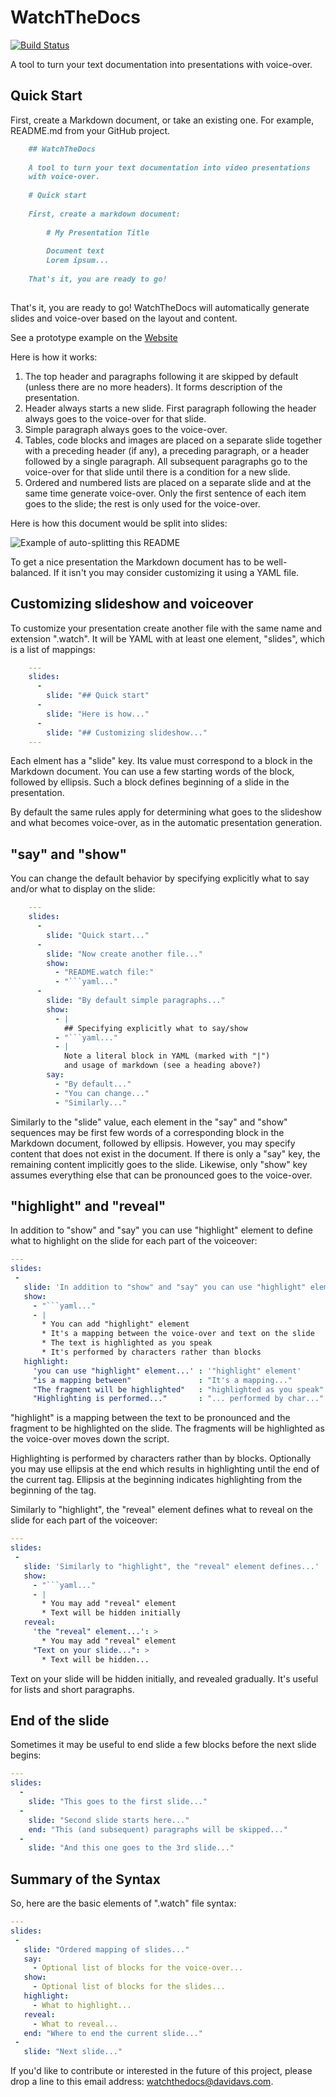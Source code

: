 # WatchTheDocs

[![Build Status](https://travis-ci.org/WatchTheDocs/watchthedocs.svg?branch=master)](https://travis-ci.org/WatchTheDocs/watchthedocs)

A tool to turn your text documentation into presentations
with voice-over.

## Quick Start

First, create a Markdown document, or take an existing one.
For example, README.md from your GitHub project.

```markdown
    ## WatchTheDocs
    
    A tool to turn your text documentation into video presentations
    with voice-over.
    
    # Quick start
    
    First, create a markdown document:
    
        # My Presentation Title
        
        Document text
        Lorem ipsum...
    
    That's it, you are ready to go!
    
```

That's it, you are ready to go! WatchTheDocs will automatically generate
slides and voice-over based on the layout and content.

See a prototype example on the [Website](https://goo.gl/ZPKzMU)

Here is how it works:

  1. The top header and paragraphs following it are skipped by default
     (unless there are no more headers). It forms description of the presentation.
  2. Header always starts a new slide. First paragraph following the header
     always goes to the voice-over for that slide.
  3. Simple paragraph always goes to the voice-over.
  4. Tables, code blocks and images are placed on a separate slide
     together with a preceding header (if any), a preceding paragraph,
     or a header followed by a single paragraph. All subsequent paragraphs
     go to the voice-over for that slide until there is a condition for a
     new slide.
  5. Ordered and numbered lists are placed on a separate slide and at the
     same time generate voice-over. Only the first sentence of each item
     goes to the slide; the rest is only used for the voice-over.

Here is how this document would be split into slides:

![Example of auto-splitting this README](docs/img/split_example.png)

To get a nice presentation the Markdown document has to be well-balanced.
If it isn't you may consider customizing it using a YAML file.

## Customizing slideshow and voiceover

To customize your presentation create another file
with the same name and extension ".watch".
It will be YAML with at least one element, "slides", which is
a list of mappings:

```yaml
    ---
    slides:
      -
        slide: "## Quick start"
      -
        slide: "Here is how..."
      -
        slide: "## Customizing slideshow..."
    ---
```

Each elment has a "slide" key. Its value must correspond to a block in the
Markdown document. You can use a few starting words of the block,
followed by ellipsis. Such a block defines beginning of a slide
in the presentation.

By default the same rules apply for determining what goes to the slideshow
and what becomes voice-over, as in the automatic presentation
generation.

## "say" and "show"

You can change the default behavior by specifying explicitly
what to say and/or what to display on the slide:

```yaml
    ---
    slides:
      -
        slide: "Quick start..."
      -
        slide: "Now create another file..."
        show:
          - "README.watch file:"
          - "```yaml..."
      -
        slide: "By default simple paragraphs..."
        show:
          - |
            ## Specifying explicitly what to say/show
          - "```yaml..."
          - |
            Note a literal block in YAML (marked with "|")
            and usage of markdown (see a heading above?)
        say:
          - "By default..."
          - "You can change..."
          - "Similarly..."
```

Similarly to the "slide" value, each element in the "say" and "show"
sequences may be first few words of a corresponding block in the
Markdown document, followed by ellipsis. However, you may specify
content that does not exist in the document. If there is only
a "say" key, the remaining content implicitly goes to the slide.
Likewise, only "show" key assumes everything else that can be
pronounced goes to the voice-over.

## "highlight" and "reveal"

In addition to "show" and "say" you can use "highlight" element
to define what to highlight on the slide for each part of the
voiceover:

```yaml
---
slides:
 -
   slide: 'In addition to "show" and "say" you can use "highlight" element...'
   show:
     - "```yaml..."
     - |
       * You can add "highlight" element
       * It's a mapping between the voice-over and text on the slide
       * The text is highlighted as you speak
       * It's performed by characters rather than blocks
   highlight:
     'you can use "highlight" element...' : '"highlight" element'
     "is a mapping between"               : "It's a mapping..."
     "The fragment will be highlighted"   : "highlighted as you speak"
     "Highlighting is performed..."       : "... performed by char..."
```

"highlight" is a mapping between the text to be pronounced and
the fragment to be highlighted on the slide. The fragments will
be highlighted as the voice-over moves down the script.

Highlighting is performed by characters rather than by blocks.
Optionally you may use ellipsis at the end which results in
highlighting until the end of the current tag. Ellipsis at the
beginning indicates highlighting from the beginning of the tag.

Similarly to "highlight", the "reveal" element defines what to
reveal on the slide for each part of the voiceover:

```yaml
---
slides:
 -
   slide: 'Similarly to "highlight", the "reveal" element defines...'
   show:
     - "```yaml..."
     - |
       * You may add "reveal" element
       * Text will be hidden initially
   reveal:
     'the "reveal" element...': >
       * You may add "reveal" element
     "Text on your slide...": >
       * Text will be hidden...
```

Text on your slide will be hidden initially, and revealed gradually.
It's useful for lists and short paragraphs.

## End of the slide

Sometimes it may be useful to end slide a few blocks before the
next slide begins:

```yaml
---
slides:
  -
    slide: "This goes to the first slide..."
  -
    slide: "Second slide starts here..."
    end: "This (and subsequent) paragraphs will be skipped..."
  -
    slide: "And this one goes to the 3rd slide..."
```

## Summary of the Syntax

So, here are the basic elements of ".watch" file syntax:

```yaml
---
slides:
 -
   slide: "Ordered mapping of slides..."
   say:
     - Optional list of blocks for the voice-over...
   show:
     - Optional list of blocks for the slides...
   highlight:
     - What to highlight...
   reveal:
     - What to reveal...
   end: "Where to end the current slide..."
 -
   slide: "Next slide..."
```

If you'd like to contribute or interested in the future of this project,
please drop a line to this email address:
[watchthedocs@davidavs.com](mailto:watchthedocs@davidavs.com).

